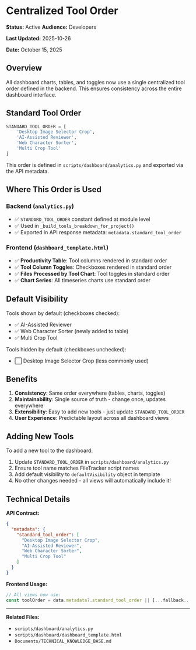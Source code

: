 # Centralized Tool Order
**Status:** Active
**Audience:** Developers

**Last Updated:** 2025-10-26


**Date:** October 15, 2025

## Overview

All dashboard charts, tables, and toggles now use a single centralized tool order defined in the backend. This ensures consistency across the entire dashboard interface.

## Standard Tool Order

```python
STANDARD_TOOL_ORDER = [
    'Desktop Image Selector Crop',
    'AI-Assisted Reviewer',
    'Web Character Sorter',
    'Multi Crop Tool'
]
```

This order is defined in `scripts/dashboard/analytics.py` and exported via the API metadata.

## Where This Order is Used

### Backend (`analytics.py`)
- ✅ `STANDARD_TOOL_ORDER` constant defined at module level
- ✅ Used in `_build_tools_breakdown_for_project()`
- ✅ Exported in API response metadata: `metadata.standard_tool_order`

### Frontend (`dashboard_template.html`)
- ✅ **Productivity Table**: Tool columns rendered in standard order
- ✅ **Tool Column Toggles**: Checkboxes rendered in standard order
- ✅ **Files Processed by Tool Chart**: Tool toggles in standard order
- ✅ **Chart Series**: All timeseries charts use standard order

## Default Visibility

Tools shown by default (checkboxes checked):
- ✅ AI-Assisted Reviewer
- ✅ Web Character Sorter (newly added to table)
- ✅ Multi Crop Tool

Tools hidden by default (checkboxes unchecked):
- ⬜ Desktop Image Selector Crop (less commonly used)

## Benefits

1. **Consistency**: Same order everywhere (tables, charts, toggles)
2. **Maintainability**: Single source of truth - change once, updates everywhere
3. **Extensibility**: Easy to add new tools - just update `STANDARD_TOOL_ORDER`
4. **User Experience**: Predictable layout across all dashboard views

## Adding New Tools

To add a new tool to the dashboard:

1. Update `STANDARD_TOOL_ORDER` in `scripts/dashboard/analytics.py`
2. Ensure tool name matches FileTracker script names
3. Add default visibility to `defaultVisibility` object in template
4. No other changes needed - all views will automatically include it!

## Technical Details

**API Contract:**
```json
{
  "metadata": {
    "standard_tool_order": [
      "Desktop Image Selector Crop",
      "AI-Assisted Reviewer",
      "Web Character Sorter",
      "Multi Crop Tool"
    ]
  }
}
```

**Frontend Usage:**
```javascript
// All views now use:
const toolOrder = data.metadata?.standard_tool_order || [...fallback...];
```

---

**Related Files:**
- `scripts/dashboard/analytics.py`
- `scripts/dashboard/dashboard_template.html`
- `Documents/TECHNICAL_KNOWLEDGE_BASE.md`

